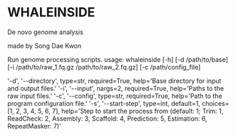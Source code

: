 # WHALEINSIDE
De novo genome analysis

made by Song Dae Kwon

Run genome processing scripts. usage: whaleinside [-h] [-d /path/to/base] [-i /path/to/raw_1.fq.gz /path/to/raw_2.fq.gz] [-c /path/config_file]

'-d', '--directory', type=str, required=True, help='Base directory for input and output files.'
'-i', '--input', nargs=2, required=True, help='Paths to the raw input files.'
'-c', '--config', type=str, required=True, help='Path to the program configuration file.'
'-s', '--start-step', type=int, default=1, choices=[1, 2, 3, 4, 5, 6, 7],
                        help='Step to start the process from (default: 1; Trim: 1, ReadCheck: 2, Assembly: 3, Scaffold: 4, Prediction: 5, Estimation: 6, RepeatMasker: 7)'
